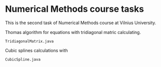 Numerical Methods course tasks
==================

This is the second task of Numerical Methods course at Vilnius University.

Thomas algorithm for equations with tridiagonal matric calculating.
```
TridiagonalMatrix.java
```

Cubic splines calculations with 
```
CubicSpline.java
```
